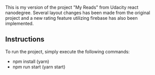 This is my version of the project "My Reads" from Udacity react nanodegree.
Several layout changes has been made from the original project and 
a new rating feature utilizing firebase has also been implemented.

## Instructions

To run the project, simply execute the following commands:

- npm install (yarn)
- npm run start (yarn start)